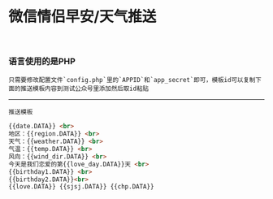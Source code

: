 # 微信情侣早安/天气推送    <br> <br>
### 语言使用的是PHP
    只需要修改配置文件`config.php`里的`APPID`和`app_secret`即可，模板id可以复制下面的推送模板内容到测试公众号里添加然后取id粘贴
***
`推送模板` <br>
```html
{{date.DATA}} <br> 
地区：{{region.DATA}} <br> 
天气：{{weather.DATA}} <br> 
气温：{{temp.DATA}} <br> 
风向：{{wind_dir.DATA}} <br> 
今天是我们恋爱的第{{love_day.DATA}}天 <br> 
{{birthday1.DATA}} <br> 
{{birthday2.DATA}}<br> 
{{love.DATA}} {{sjsj.DATA}} {{chp.DATA}}
```
